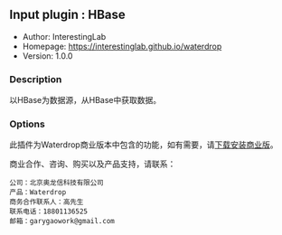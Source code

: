 ## Input plugin : HBase

* Author: InterestingLab
* Homepage: https://interestinglab.github.io/waterdrop
* Version: 1.0.0

### Description

以HBase为数据源，从HBase中获取数据。

### Options

此插件为Waterdrop商业版本中包含的功能，如有需要，请[下载安装商业版](/zh-cn/installation)。

商业合作、咨询、购买以及产品支持，请联系：

```
公司：北京奥龙信科技有限公司
产品：Waterdrop
商务合作联系人：高先生
联系电话：18801136525
邮箱：garygaowork@gmail.com
```
